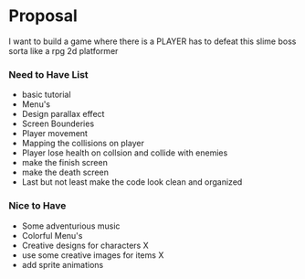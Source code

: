 Proposal
====================

I want to build a game where there is a PLAYER has to defeat this slime boss 
sorta like a rpg 2d platformer

### Need to Have List ###
 - basic tutorial 
 - Menu's 
 - Design parallax effect 
 - Screen Bounderies 
 - Player movement 
 - Mapping the collisions on player 
 - Player lose health on collsion and collide with enemies
 - make the finish screen 
 - make the death screen 
 - Last but not least make the code look clean and organized
### Nice to Have ###
 - Some adventurious music
 - Colorful Menu's 
 - Creative designs for characters X
 - use some creative images for items X
 - add sprite animations 
